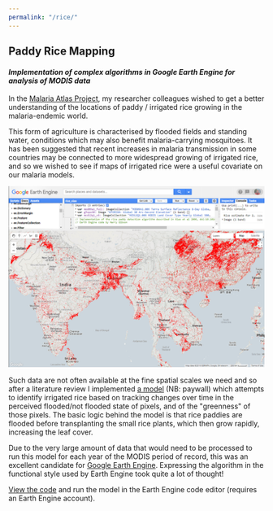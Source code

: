 ```yaml
---
permalink: "/rice/"
---
```

## Paddy Rice Mapping

#### *Implementation of complex algorithms in Google Earth Engine for analysis of MODIS data*

In the <a href="https://map.ox.ac.uk/" target="_blank">Malaria Atlas Project</a>, my researcher colleagues wished to get a better understanding of the locations of paddy / irrigated rice growing in the malaria-endemic world. 

This form of agriculture is characterised by flooded fields and standing water, conditions which may also benefit malaria-carrying mosquitoes. It has been suggested that recent increases in malaria transmission in some countries may be connected to more widespread growing of irrigated rice, and so we wished to see if maps of irrigated rice were a useful covariate on our malaria models.

<img src="../images/rice/rice_squareish.png?raw=true"/>

Such data are not often available at the fine spatial scales we need and so after a literature review I implemented <a href="https://www.sciencedirect.com/science/article/abs/pii/S0034425705003433" target="_blank">a model</a> (NB: paywall) which attempts to identify irrigated rice based on tracking changes over time in the perceived flooded/not flooded state of pixels, and of the "greenness" of those pixels. The basic logic behind the model is that rice paddies are flooded before transplanting the small rice plants, which then grow rapidly, increasing the leaf cover.

Due to the very large amount of data that would need to be processed to run this model for each year of the MODIS period of record, this was an excellent candidate for <a href="https://earthengine.google.com/" target="_blank">Google Earth Engine</a>. Expressing the algorithm in the functional style used by Earth Engine took quite a lot of thought!

<a href="https://code.earthengine.google.com/dd88e851bfb3ff554654544b917b37b3" target="_blank">View the code</a> and run the model in the Earth Engine code editor (requires an Earth Engine account).